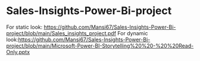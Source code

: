 # Sales-Insights-Power-Bi-project

For static look: https://github.com/Mansi67/Sales-Insights-Power-Bi-project/blob/main/Sales_insights_project.pdf
For dynamic look:https://github.com/Mansi67/Sales-Insights-Power-Bi-project/blob/main/Microsoft-Power-BI-Storytelling%20%20-%20%20Read-Only.pptx
